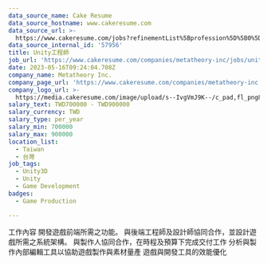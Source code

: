 ```yaml
---
data_source_name: Cake Resume
data_source_hostname: www.cakeresume.com
data_source_url: >-
  https://www.cakeresume.com/jobs?refinementList%5Bprofession%5D%5B0%5D=game-production&range%5Bsalary_range%5D%5Bmin%5D=100000
data_source_internal_id: '57956'
title: Unity工程師
job_url: 'https://www.cakeresume.com/companies/metatheory-inc/jobs/unity-engineer-78d619'
date: 2023-05-16T09:24:04.708Z
company_name: Metatheory Inc.
company_page_url: 'https://www.cakeresume.com/companies/metatheory-inc'
company_logo_url: >-
  https://media.cakeresume.com/image/upload/s--IvgVmJ9K--/c_pad,fl_png8,h_200,w_200/v1684224421/a6q5aoqzzep5z0jf1mke.png
salary_text: TWD700000 - TWD900000
salary_currency: TWD
salary_type: per_year
salary_min: 700000
salary_max: 900000
location_list:
  - Taiwan
  - 台灣
job_tags:
  - Unity3D
  - Unity
  - Game Development
badges:
  - Game Production

---
```


工作內容 開發遊戲前端所需之功能。 與後端工程師及設計師協同合作，並設計遊戲所需之系統架構。 與製作人協同合作，在時程及預算下完成交付工作 分析與製作內部編輯工具以協助遊戲製作與素材量產 遊戲與開發工具的效能優化